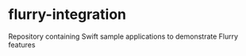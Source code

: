# flurry-integration
Repository containing Swift sample applications to demonstrate Flurry features
